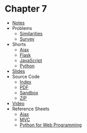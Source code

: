 # Chapter 7

* [Notes](notes)
* Problems
  * [Similarities](https://docs.cs50.net/2019/ap/problems/similarities/similarities.html)
  * [Survey](https://docs.cs50.net/2019/ap/problems/survey/survey.html)
* Shorts
  * [Ajax](https://www.youtube.com/watch?v=dQcBs4S-wEQw)
  * [Flask](https://www.youtube.com/watch?v=X0dwkDh8kwA)
  * [JavaScript](https://www.youtube.com/watch?v=Z93IaNfavZw)
  * [Python](https://www.youtube.com/watch?v=mgBpcQRDtl0)
* [Slides](https://cdn.cs50.net/2018/fall/lectures/7/lecture7.pdf)
* Source Code
  * [Index](https://cdn.cs50.net/2018/fall/lectures/7/src7/)
  * [PDF](https://cdn.cs50.net/2018/fall/lectures/7/src7.pdf)
  * [Sandbox](https://sandbox.cs50.io/e5e09c03-1783-49c2-84a5-6a17332d1f47)
  * [ZIP](https://cdn.cs50.net/2018/fall/lectures/7/src7.zip)
* [Video](https://video.cs50.net/2018/fall/lectures/7)
* Reference Sheets
  * [Ajax](/assets/pdfs/ajax.pdf)
  * [MVC](/assets/pdfs/mvc.pdf)
  * [Python for Web Programming](/assets/pdfs/python_for_web_programming.pdf)
